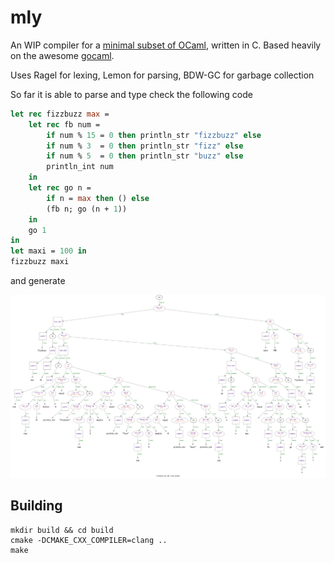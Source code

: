 # mly

An WIP compiler for a [minimal subset of OCaml](https://github.com/esumii/min-caml/), written in C. Based heavily on the awesome [gocaml](rhysd/gocaml).

Uses Ragel for lexing, Lemon for parsing, BDW-GC for garbage collection 

So far it is able to parse and type check the following code

```ocaml
let rec fizzbuzz max =
    let rec fb num =
        if num % 15 = 0 then println_str "fizzbuzz" else
        if num % 3  = 0 then println_str "fizz" else
        if num % 5  = 0 then println_str "buzz" else
        println_int num
    in
    let rec go n =
        if n = max then () else
        (fb n; go (n + 1))
    in
    go 1
in
let maxi = 100 in
fizzbuzz maxi
```

and generate

![tree.png](tree.png)


## Building

```shell 
mkdir build && cd build
cmake -DCMAKE_CXX_COMPILER=clang .. 
make 
``` 

